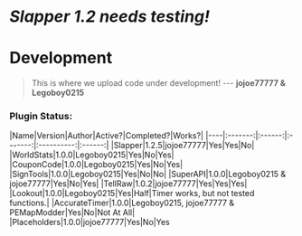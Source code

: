 # <b><i>Slapper 1.2 needs testing!</i></b>
# Development

> This is where we upload code under development!
--- <b>jojoe77777 & Legoboy0215</b>

<h3>Plugin Status:</h3>
|Name|Version|Author|Active?|Completed?|Works?|
|----|:-------:|:------:|:-------:|:----------:|:------:|
|Slapper|1.2.5|jojoe77777|Yes|Yes|No|
|WorldStats|1.0.0|Legoboy0215|Yes|No|Yes|
|CouponCode|1.0.0|Legoboy0215|Yes|No|Yes|
|SignTools|1.0.0|Legoboy0215|Yes|No|No|
|SuperAPI|1.0.0|Legoboy0215 & jojoe77777|Yes|No|Yes|
|TellRaw|1.0.2|jojoe77777|Yes|Yes|Yes|
|Lookout|1.0.0|Legoboy0215|Yes|Half|Timer works, but not tested functions.|
|AccurateTimer|1.0.0|Legoboy0215, jojoe77777 & PEMapModder|Yes|No|Not At All|
|Placeholders|1.0.0|jojoe77777|Yes|No|Yes
